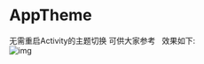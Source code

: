 # AppTheme
无需重启Activity的主题切换  可供大家参考  
效果如下:          
![img](http://im2.ezgif.com/tmp/ezgif.com-2dd29a3b35.gif)
